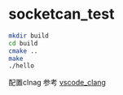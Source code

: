# socketcan_test
```bash
mkdir build 
cd build 
cmake ..
make 
./hello 
```
配置clnag 参考 [vscode_clang](./vscode_clang.md)
